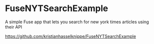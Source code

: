 # FuseNYTSearchExample

A simple Fuse app that lets you search for new york times articles using their API

https://github.com/kristianhasselknippe/FuseNYTSearchExample
